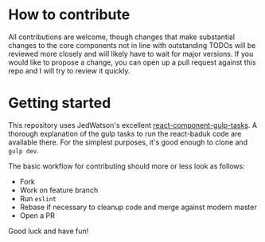 # How to contribute

All contributions are welcome, though changes that make substantial changes to the core components not in line with outstanding TODOs will be reviewed more closely and will likely have to wait for major versions. If you would like to propose a change, you can open up a pull request against this repo and I will try to review it quickly.

# Getting started

This repository uses JedWatson's excellent [react-component-gulp-tasks](https://github.com/JedWatson/react-component-gulp-tasks). A thorough explanation of the gulp tasks to run the react-baduk code are available there. For the simplest purposes, it's good enough to clone and `gulp dev`.

The basic workflow for contributing should more or less look as follows:

- Fork
- Work on feature branch
- Run `eslint`
- Rebase if necessary to cleanup code and merge against modern master
- Open a PR

Good luck and have fun!

